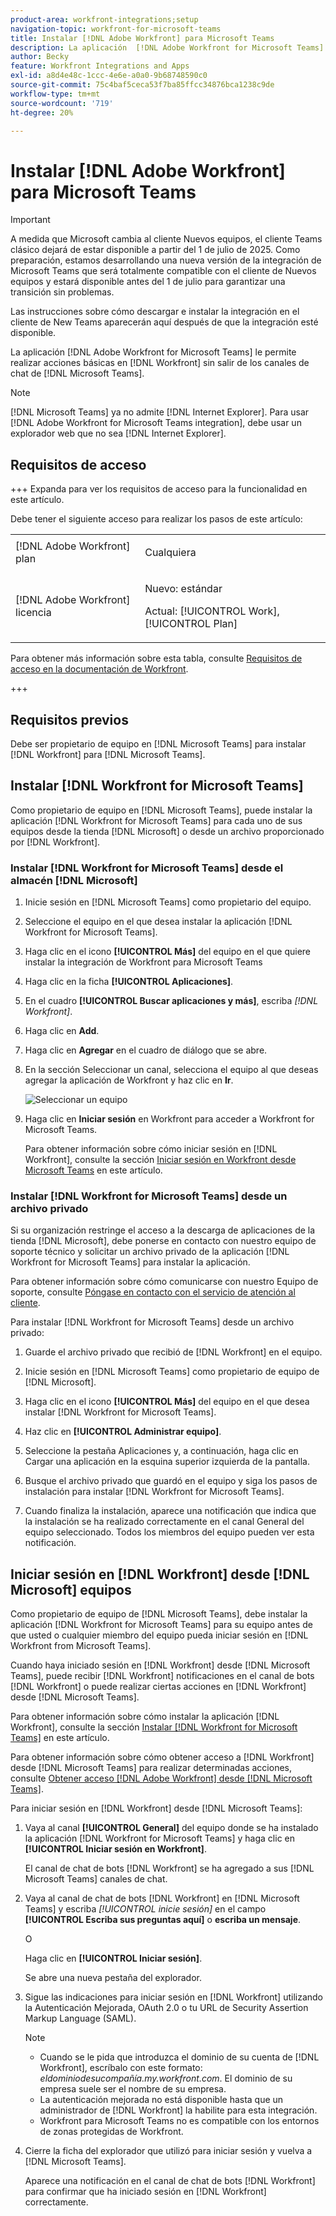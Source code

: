 ```yaml
---
product-area: workfront-integrations;setup
navigation-topic: workfront-for-microsoft-teams
title: Instalar [!DNL Adobe Workfront] para Microsoft Teams
description: La aplicación  [!DNL Adobe Workfront for Microsoft Teams] te permite realizar acciones básicas en [!DNL Workfront] sin salir de los canales de chat de [!DNL Microsoft Teams] i.
author: Becky
feature: Workfront Integrations and Apps
exl-id: a8d4e48c-1ccc-4e6e-a0a0-9b68748590c0
source-git-commit: 75c4baf5ceca53f7ba85ffcc34876bca1238c9de
workflow-type: tm+mt
source-wordcount: '719'
ht-degree: 20%

---
```


# Instalar [!DNL Adobe Workfront] para Microsoft Teams

<!-- Audited: 1/2024 -->

>[!IMPORTANT]
>
>A medida que Microsoft cambia al cliente Nuevos equipos, el cliente Teams clásico dejará de estar disponible a partir del 1 de julio de 2025. Como preparación, estamos desarrollando una nueva versión de la integración de Microsoft Teams que será totalmente compatible con el cliente de Nuevos equipos y estará disponible antes del 1 de julio para garantizar una transición sin problemas.
>
>Las instrucciones sobre cómo descargar e instalar la integración en el cliente de New Teams aparecerán aquí después de que la integración esté disponible.


La aplicación [!DNL Adobe Workfront for Microsoft Teams] le permite realizar acciones básicas en [!DNL Workfront] sin salir de los canales de chat de [!DNL Microsoft Teams].

>[!NOTE]
>
>[!DNL Microsoft Teams] ya no admite [!DNL Internet Explorer]. Para usar [!DNL Adobe Workfront for Microsoft Teams integration], debe usar un explorador web que no sea [!DNL Internet Explorer].


## Requisitos de acceso

+++ Expanda para ver los requisitos de acceso para la funcionalidad en este artículo.

Debe tener el siguiente acceso para realizar los pasos de este artículo:

<table style="table-layout:auto"> 
 <col> 
 <col> 
 <tbody> 
  <tr> 
   <td role="rowheader">[!DNL Adobe Workfront] plan</td> 
   <td> <p>Cualquiera</p> </td> 
  </tr> 
  <tr> 
   <td role="rowheader">[!DNL Adobe Workfront] licencia</td> 
   <td><p>Nuevo: estándar</p>
    <p>Actual: [!UICONTROL Work], [!UICONTROL Plan]</p> </td> 
  </tr> 
 </tbody> 
</table>

Para obtener más información sobre esta tabla, consulte [Requisitos de acceso en la documentación de Workfront](/help/quicksilver/administration-and-setup/add-users/access-levels-and-object-permissions/access-level-requirements-in-documentation.md).

+++

## Requisitos previos

Debe ser propietario de equipo en [!DNL Microsoft Teams] para instalar [!DNL Workfront] para [!DNL Microsoft Teams].

## Instalar [!DNL Workfront for Microsoft Teams]

Como propietario de equipo en [!DNL Microsoft Teams], puede instalar la aplicación [!DNL Workfront for Microsoft Teams] para cada uno de sus equipos desde la tienda [!DNL Microsoft] o desde un archivo proporcionado por [!DNL Workfront].

### Instalar [!DNL Workfront for Microsoft Teams] desde el almacén [!DNL Microsoft]

1. Inicie sesión en [!DNL Microsoft Teams] como propietario del equipo.
1. Seleccione el equipo en el que desea instalar la aplicación [!DNL Workfront for Microsoft Teams].
1. Haga clic en el icono **[!UICONTROL Más]** del equipo en el que quiere instalar la integración de Workfront para Microsoft Teams
1. Haga clic en la ficha **[!UICONTROL Aplicaciones]**.
1. En el cuadro **[!UICONTROL Buscar aplicaciones y más]**, escriba *[!DNL Workfront]*.
1. Haga clic en **Add**.
1. Haga clic en **Agregar** en el cuadro de diálogo que se abre.
1. En la sección Seleccionar un canal, selecciona el equipo al que deseas agregar la aplicación de Workfront y haz clic en **Ir**.

   ![Seleccionar un equipo](assets/select-a-team.png)
1. Haga clic en **Iniciar sesión** en Workfront para acceder a Workfront for Microsoft Teams.

   Para obtener información sobre cómo iniciar sesión en [!DNL Workfront], consulte la sección [Iniciar sesión en Workfront desde Microsoft Teams](#log-in-to-workfront-from-microsoft-teams) en este artículo.

### Instalar [!DNL Workfront for Microsoft Teams] desde un archivo privado

Si su organización restringe el acceso a la descarga de aplicaciones de la tienda [!DNL Microsoft], debe ponerse en contacto con nuestro equipo de soporte técnico y solicitar un archivo privado de la aplicación [!DNL Workfront for Microsoft Teams] para instalar la aplicación.

Para obtener información sobre cómo comunicarse con nuestro Equipo de soporte, consulte [Póngase en contacto con el servicio de atención al cliente](../../workfront-basics/tips-tricks-and-troubleshooting/contact-customer-support.md).

Para instalar [!DNL Workfront for Microsoft Teams] desde un archivo privado:

1. Guarde el archivo privado que recibió de [!DNL Workfront] en el equipo.
1. Inicie sesión en [!DNL Microsoft Teams] como propietario de equipo de [!DNL Microsoft].
1. Haga clic en el icono **[!UICONTROL Más]** del equipo en el que desea instalar [!DNL Workfront for Microsoft Teams].

1. Haz clic en **[!UICONTROL Administrar equipo]**.
1. Seleccione la pestaña Aplicaciones y, a continuación, haga clic en Cargar una aplicación en la esquina superior izquierda de la pantalla.
1. Busque el archivo privado que guardó en el equipo y siga los pasos de instalación para instalar [!DNL Workfront for Microsoft Teams].
1. Cuando finaliza la instalación, aparece una notificación que indica que la instalación se ha realizado correctamente en el canal General del equipo seleccionado. Todos los miembros del equipo pueden ver esta notificación.

## Iniciar sesión en [!DNL Workfront] desde [!DNL Microsoft] equipos

Como propietario de equipo de [!DNL Microsoft Teams], debe instalar la aplicación [!DNL Workfront for Microsoft Teams] para su equipo antes de que usted o cualquier miembro del equipo pueda iniciar sesión en [!DNL Workfront from Microsoft Teams].

Cuando haya iniciado sesión en [!DNL Workfront] desde [!DNL Microsoft Teams], puede recibir [!DNL Workfront] notificaciones en el canal de bots [!DNL Workfront] o puede realizar ciertas acciones en [!DNL Workfront] desde [!DNL Microsoft Teams].

Para obtener información sobre cómo instalar la aplicación [!DNL Workfront], consulte la sección [Instalar [!DNL Workfront for Microsoft Teams]](#install-workfront-for-microsoft-teams) en este artículo.

Para obtener información sobre cómo obtener acceso a [!DNL Workfront] desde [!DNL Microsoft Teams] para realizar determinadas acciones, consulte [Obtener acceso [!DNL Adobe Workfront] desde [!DNL Microsoft Teams]](../../workfront-integrations-and-apps/using-workfront-with-microsoft-teams/access-workfront-from-ms-teams.md).

Para iniciar sesión en [!DNL Workfront] desde [!DNL Microsoft Teams]:

1. Vaya al canal **[!UICONTROL General]** del equipo donde se ha instalado la aplicación [!DNL Workfront for Microsoft Teams] y haga clic en **[!UICONTROL Iniciar sesión en Workfront]**.

   El canal de chat de bots [!DNL Workfront] se ha agregado a sus [!DNL Microsoft Teams] canales de chat.

1. Vaya al canal de chat de bots [!DNL Workfront] en [!DNL Microsoft Teams] y escriba *[!UICONTROL inicie sesión]* en el campo **[!UICONTROL Escriba sus preguntas aquí]** o **escriba un mensaje**.

   O

   Haga clic en **[!UICONTROL Iniciar sesión]**.

   Se abre una nueva pestaña del explorador.

1. Sigue las indicaciones para iniciar sesión en [!DNL Workfront] utilizando la Autenticación Mejorada, OAuth 2.0 o tu URL de Security Assertion Markup Language (SAML).

   >[!NOTE]
   >
   >* Cuando se le pida que introduzca el dominio de su cuenta de [!DNL Workfront], escríbalo con este formato: *eldominiodesucompañía.my.workfront.com*. El dominio de su empresa suele ser el nombre de su empresa.
   >* La autenticación mejorada no está disponible hasta que un administrador de [!DNL Workfront] la habilite para esta integración.
   >* Workfront para Microsoft Teams no es compatible con los entornos de zonas protegidas de Workfront.


1. Cierre la ficha del explorador que utilizó para iniciar sesión y vuelva a [!DNL Microsoft Teams].

   Aparece una notificación en el canal de chat de bots [!DNL Workfront] para confirmar que ha iniciado sesión en [!DNL Workfront] correctamente.
